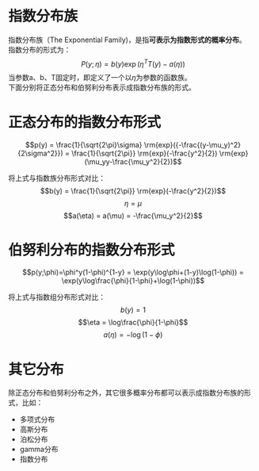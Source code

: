 # 指数分布族

指数分布族（The Exponential Family)，是指**可表示为指数形式的概率分布**。  
指数分布的形式为：
$$P(y;\eta) = b(y)\exp(\eta^TT(y)-a(\eta))$$
当参数a、b、T固定时，即定义了一个以$\eta$为参数的函数族。  
下面分别将正态分布和伯努利分布表示成指数分布族的形式。

# 正态分布的指数分布形式
$$p(y) = \frac{1}{\sqrt{2\pi}\sigma} \rm{exp}({-\frac{(y-\mu_y)^2}{2\sigma^2}}) = \frac{1}{\sqrt{2\pi}} \rm{exp}(-\frac{y^2}{2}) \rm{exp}(\mu_yy-\frac{\mu_y^2}{2})$$

将上式与指数族分布形式对比：
$$b(y) = \frac{1}{\sqrt{2\pi}} \rm{exp}(-\frac{y^2}{2})$$
$$\eta = \mu$$
$$a(\eta) = a(\mu) = -\frac{\mu_y^2}{2}$$


# 伯努利分布的指数分布形式
$$p(y;\phi)=\phi^y(1-\phi)^{1-y} = \exp(y\log\phi+(1-y)\log(1-\phi)) = \exp(y\log\frac{\phi}{1-\phi}+\log(1-\phi))$$

将上式与指数组分布形式对比：
$$b(y) = 1$$
$$\eta = \log\frac{\phi}{1-\phi}$$
$$a(\eta) = -\log(1-\phi)$$

# 其它分布
除正态分布和伯努利分布之外，其它很多概率分布都可以表示成指数分布族的形式，比如：
* 多项式分布
* 高斯分布
* 泊松分布
* gamma分布
* 指数分布